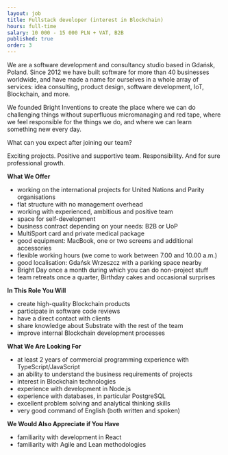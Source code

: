 ```yaml
---
layout: job
title: Fullstack developer (interest in Blockchain)
hours: full-time
salary: 10 000 - 15 000 PLN + VAT, B2B
published: true
order: 3
---
```

We are a software development and consultancy studio based in Gdańsk, Poland. Since 2012 we have built software for more than 40 businesses worldwide, and have made a name for ourselves in a whole array of services: idea consulting, product design, software development, IoT, Blockchain, and more.

We founded Bright Inventions to create the place where we can do challenging things without superfluous micromanaging and red tape, where we feel responsible for the things we do, and where we can learn something new every day.

What can you expect after joining our team?

Exciting projects. Positive and supportive team. Responsibility. And for sure professional growth.

**What We Offer**

* working on the international projects for United Nations and Parity organisations
* flat structure with no management overhead
* working with experienced, ambitious and positive team
* space for self-development
* business contract depending on your needs: B2B or UoP
* MultiSport card and private medical package
* good equipment: MacBook, one or two screens and additional accessories
* flexible working hours (we come to work between 7.00 and 10.00 a.m.)
* good localisation: Gdańsk Wrzeszcz with a parking space nearby
* Bright Day once a month during which you can do non-project stuff
* team retreats once a quarter, Birthday cakes and occasional surprises
  
**In This Role You Will**

* create high-quality Blockchain products
* participate in software code reviews
* have a direct contact with clients 
* share knowledge about Substrate with the rest of the team
* improve internal Blockchain development processes

**What We Are Looking For**

* at least 2 years of commercial programming experience with TypeScript/JavaScript 
* an ability to understand the business requirements of projects 
* interest in Blockchain technologies 
* experience with development in Node.js
* experience with databases, in particular PostgreSQL
* excellent problem solving and analytical thinking skills
* very good command of English (both written and spoken)

**We Would Also Appreciate if You Have**

* familiarity with development in React 
* familiarity with Agile and Lean methodologies